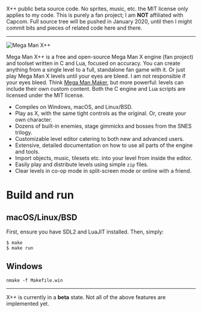 X++ public beta source code. No sprites, music, etc. the MIT license only applies to my code. This is purely a fan project; I am **NOT** affiliated with Capcom. Full source tree will be pushed in January 2020, until then I might commit bits and pieces of related code here and there.

***

![Mega Man X++](https://i.imgur.com/HNAEqne.png)

Mega Man X++ is a free and open-source Mega Man X engine (fan project) and toolset written in C and Lua, focused on accuracy. You can create anything from a single level to a full, standalone fan game with it. Or just play Mega Man X levels until your eyes are bleed. I am not responsible if your eyes bleed. Think [Mega Man Maker](https://megamanmaker.com/), but more powerful: levels can include their own custom content. Both the C engine and Lua scripts are licensed under the MIT license.

* Compiles on Windows, macOS, and Linux/BSD.
* Play as X, with the same tight controls as the original. Or, create your own character.
* Dozens of built-in enemies, stage gimmicks and bosses from the SNES trilogy.
* Customizable level editor catering to both new and advanced users.
* Extensive, detailed documentation on how to use all parts of the engine and tools.
* Import objects, music, tilesets etc. into your level from inside the editor.
* Easily play and distribute levels using simple `zip` files.
* Clear levels in co-op mode in split-screen mode or online with a friend.

# Build and run
## macOS/Linux/BSD

First, ensure you have SDL2 and LuaJIT installed. Then, simply:

```
$ make
$ make run
```

## Windows

```
nmake -f Makefile.win
```

***

X++ is currently in a **beta** state. Not all of the above features are implemented yet.
